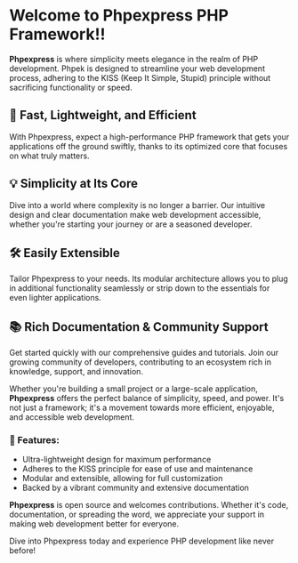 # Welcome to Phpexpress PHP Framework!!

**Phpexpress** is where simplicity meets elegance in the realm of PHP development. Phpek is designed to streamline your web development process, adhering to the KISS (Keep It Simple, Stupid) principle without sacrificing functionality or speed.

## 🚀 Fast, Lightweight, and Efficient
With Phpexpress, expect a high-performance PHP framework that gets your applications off the ground swiftly, thanks to its optimized core that focuses on what truly matters.

## 💡 Simplicity at Its Core
Dive into a world where complexity is no longer a barrier. Our intuitive design and clear documentation make web development accessible, whether you're starting your journey or are a seasoned developer.

## 🛠 Easily Extensible
Tailor Phpexpress to your needs. Its modular architecture allows you to plug in additional functionality seamlessly or strip down to the essentials for even lighter applications.

## 📚 Rich Documentation & Community Support
Get started quickly with our comprehensive guides and tutorials. Join our growing community of developers, contributing to an ecosystem rich in knowledge, support, and innovation.

Whether you're building a small project or a large-scale application, **Phpexpress** offers the perfect balance of simplicity, speed, and power. It's not just a framework; it's a movement towards more efficient, enjoyable, and accessible web development.

### 🌟 Features:
- Ultra-lightweight design for maximum performance
- Adheres to the KISS principle for ease of use and maintenance
- Modular and extensible, allowing for full customization
- Backed by a vibrant community and extensive documentation

**Phpexpress** is open source and welcomes contributions. Whether it's code, documentation, or spreading the word, we appreciate your support in making web development better for everyone.

Dive into Phpexpress today and experience PHP development like never before!
